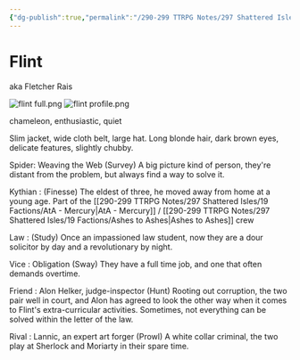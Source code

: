 ```yaml
---
{"dg-publish":true,"permalink":"/290-299 TTRPG Notes/297 Shattered Isles/22 Sessions/12.10 Solo/Characters/Mercury Flint/"}
---
```



# Flint
aka Fletcher Rais

![flint full.png](/img/user/290-299%20TTRPG%20Notes/297%20Shattered%20Isles/22%20Sessions/12.10%20Solo/Characters/flint%20full.png) ![flint profile.png](/img/user/290-299%20TTRPG%20Notes/297%20Shattered%20Isles/22%20Sessions/12.10%20Solo/Characters/flint%20profile.png)

chameleon, enthusiastic, quiet

Slim jacket, wide cloth belt, large hat. 
Long blonde hair, dark brown eyes, delicate features, slightly chubby.


Spider: Weaving the Web (Survey)
A big picture kind of person, they're distant from the problem, but always find a way to solve it.

Kythian : (Finesse) The eldest of three, he moved away from home at a young age.
Part of the [[290-299 TTRPG Notes/297 Shattered Isles/19 Factions/AtA - Mercury\|AtA - Mercury]] / [[290-299 TTRPG Notes/297 Shattered Isles/19 Factions/Ashes to Ashes\|Ashes to Ashes]] crew

Law : (Study)
Once an impassioned law student, now they are a dour solicitor by day and a revolutionary by night.

Vice : Obligation (Sway)
They have a full time job, and one that often demands overtime.

Friend : Alon Helker, judge-inspector (Hunt)
Rooting out corruption, the two pair well in court, and Alon has agreed to look the other way when it comes to Flint's extra-curricular activities. Sometimes, not everything can be solved within the letter of the law.

Rival : Lannic, an expert art forger (Prowl)
A white collar criminal, the two play at Sherlock and Moriarty in their spare time.